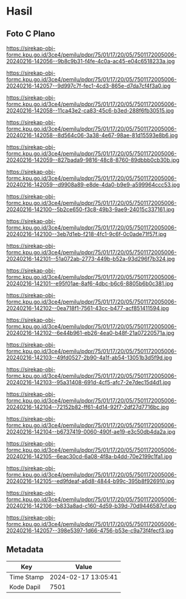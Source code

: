 # Hasil

## Foto C Plano

https://sirekap-obj-formc.kpu.go.id/3ce4/pemilu/pdpr/75/01/17/20/05/7501172005006-20240216-142056--9b8c9b31-f4fe-4c0a-ac45-e04c6518233a.jpg

https://sirekap-obj-formc.kpu.go.id/3ce4/pemilu/pdpr/75/01/17/20/05/7501172005006-20240216-142057--9d997c7f-fec1-4cd3-865e-d7da7cf4f3a0.jpg

https://sirekap-obj-formc.kpu.go.id/3ce4/pemilu/pdpr/75/01/17/20/05/7501172005006-20240216-142058--11ca43e2-ca83-45c6-b3ed-288f6fb30515.jpg

https://sirekap-obj-formc.kpu.go.id/3ce4/pemilu/pdpr/75/01/17/20/05/7501172005006-20240216-142058--8d564c06-3a38-4e67-98ae-81d15593e8b6.jpg

https://sirekap-obj-formc.kpu.go.id/3ce4/pemilu/pdpr/75/01/17/20/05/7501172005006-20240216-142059--827bada9-9816-48c8-8760-89dbbb0cb30b.jpg

https://sirekap-obj-formc.kpu.go.id/3ce4/pemilu/pdpr/75/01/17/20/05/7501172005006-20240216-142059--d9908a89-e8de-4da0-b9e9-a599964ccc53.jpg

https://sirekap-obj-formc.kpu.go.id/3ce4/pemilu/pdpr/75/01/17/20/05/7501172005006-20240216-142100--5b2ce650-f3c8-49b3-9ae9-24015c337161.jpg

https://sirekap-obj-formc.kpu.go.id/3ce4/pemilu/pdpr/75/01/17/20/05/7501172005006-20240216-142100--3eb7d1eb-f218-4fc1-9c6f-0c0ade71f57f.jpg

https://sirekap-obj-formc.kpu.go.id/3ce4/pemilu/pdpr/75/01/17/20/05/7501172005006-20240216-142101--51a072ab-2773-449b-b52a-93d296f7b324.jpg

https://sirekap-obj-formc.kpu.go.id/3ce4/pemilu/pdpr/75/01/17/20/05/7501172005006-20240216-142101--e95f01ae-8af6-4dbc-b6c6-8805b6b0c381.jpg

https://sirekap-obj-formc.kpu.go.id/3ce4/pemilu/pdpr/75/01/17/20/05/7501172005006-20240216-142102--0ea718f1-7561-43cc-b477-acf851411594.jpg

https://sirekap-obj-formc.kpu.go.id/3ce4/pemilu/pdpr/75/01/17/20/05/7501172005006-20240216-142102--6e44b961-eb26-4ea0-b48f-21a07220571a.jpg

https://sirekap-obj-formc.kpu.go.id/3ce4/pemilu/pdpr/75/01/17/20/05/7501172005006-20240216-142103--49fd0527-2b90-4a1f-ab54-13051b3d5f9d.jpg

https://sirekap-obj-formc.kpu.go.id/3ce4/pemilu/pdpr/75/01/17/20/05/7501172005006-20240216-142103--95a31408-691d-4cf5-afc7-2e7dec15d4d1.jpg

https://sirekap-obj-formc.kpu.go.id/3ce4/pemilu/pdpr/75/01/17/20/05/7501172005006-20240216-142104--72152b82-ff61-4d14-92f7-2df27d7716bc.jpg

https://sirekap-obj-formc.kpu.go.id/3ce4/pemilu/pdpr/75/01/17/20/05/7501172005006-20240216-142104--b6737419-0060-490f-ae19-e3c50db4da2a.jpg

https://sirekap-obj-formc.kpu.go.id/3ce4/pemilu/pdpr/75/01/17/20/05/7501172005006-20240216-142105--6eac30cd-6a08-4f8a-b4dd-70e2199c1fa1.jpg

https://sirekap-obj-formc.kpu.go.id/3ce4/pemilu/pdpr/75/01/17/20/05/7501172005006-20240216-142105--ed9fdeaf-a6d8-4844-b99c-395b8f926910.jpg

https://sirekap-obj-formc.kpu.go.id/3ce4/pemilu/pdpr/75/01/17/20/05/7501172005006-20240216-142106--b833a8ad-c160-4d59-b39d-70d9446587cf.jpg

https://sirekap-obj-formc.kpu.go.id/3ce4/pemilu/pdpr/75/01/17/20/05/7501172005006-20240216-142057--398e5397-1d66-4756-b53e-c9a73f4fecf3.jpg


## Metadata

| Key        | Value               |
| ---------- | ------------------- |
| Time Stamp | 2024-02-17 13:05:41 |
| Kode Dapil | 7501                |



